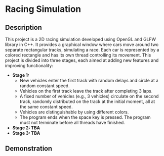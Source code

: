 # Racing Simulation
## Description
This project is a 2D racing simulation developed using OpenGL and GLFW library in C++. It provides a graphical window where cars move around two separate rectangular tracks, simulating a race. Each car is represented by a colored rectangle and has its own thread controlling its movement. This project is divided into three stages, each aimed at adding new features and improving functionality:
- **Stage 1:**
  - New vehicles enter the first track with random delays and circle at a random constant speed.
  - Vehicles on the first track leave the track after completing 3 laps.
  - A fixed number of vehicles (e.g., 3 vehicles) circulate on the second track, randomly distributed on the track at the initial moment, all at the same constant speed.
  - Vehicles are distinguishable by using different colors.
  - The program ends when the space key is pressed. The program must not terminate before all threads have finished.
- **Stage 2: TBA**
- **Stage 3: TBA**
## Demonstration
